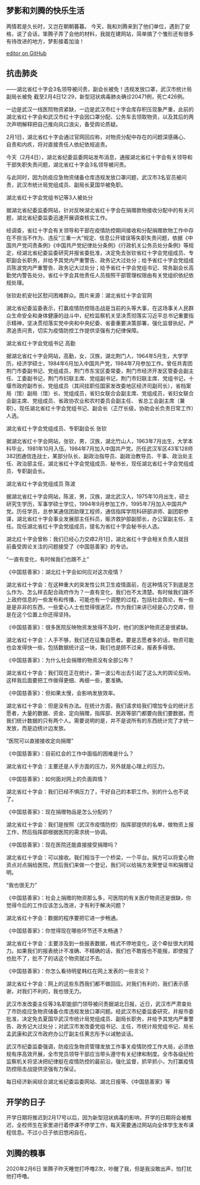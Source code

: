## 梦影和刘腾的快乐生活


两情若是久长时，又岂在朝朝暮暮。
今天，我和刘腾来到了他们单位，遇到了安格，说了会话，笨腾子弄了会他的材料，我就在建网站，简单搞了个雏形还有很多有待改进的地方，梦影接着加油！

[editor on GitHub](https://github.com/dovezhangmy/dovezhangmy.github.io/edit/master/README.md) 
## 抗击肺炎
——湖北省红十字会3名领导被问责，副会长被免！违规发放口罩，武汉市统计局副局长被免
截至2月4日12:29，新型冠状病毒肺炎确诊20471例，死亡426例。

一边是武汉一线医院物资紧缺，一边是武汉市红十字会库存积压现象严重，此前的湖北省红十字会和武汉市红十字会因口罩分配、公务车去领取物资，以及其后的两次声明解释把自己推向风口浪尖，备受舆论质疑。

2月1日，湖北省红十字会通过官网回应称，对物资分配中存在的问题深感痛心、自责和内疚，将对直接责任人依纪依规追责。

今天（2月4日），湖北省纪委监委网站发布消息，通报湖北省红十字会有关领导和干部失职失责问题，湖北省红十字会3名领导被问责。

与此同时，因为防疫应急物资储备仓库违规发放口罩问题，武汉市3名官员被问责，武汉市统计局党组成员、副局长夏国华被免职。

湖北省红十字会党组书记等3人被处分

据湖北省纪委监委网站，针对反映湖北省红十字会在捐赠款物接收分配中的有关问题，湖北省纪委监委迅速开展调查核实工作。

经调查，省红十字会有关领导和干部在疫情防控期间接收和分配捐赠款物工作中存在不担当不作为、违反“三重一大”规定、信息公开错误等失职失责问题，依据《中国共产党问责条例》《中国共产党纪律处分条例》《行政机关公务员处分条例》等规定，经湖北省纪委监委研究并报省委批准，决定免去张钦省红十字会党组成员、专职副会长职务，并给予其党内严重警告、政务记大过处分；给予省红十字会党组成员陈波党内严重警告、政务记大过处分；给予省红十字会党组书记、常务副会长高勤党内警告处分。省红十字会其他责任人员按照干部管理权限由有关党组织依纪依规处理。


张钦赴机安社区慰问困难群众。图片来源：湖北省红十字会官网

湖北省纪委监委表示，打赢疫情防控阻击战是当前的头等大事，在这场事关人民群众生命安全和身体健康的战斗中，纪检监察机关坚决贯彻落实习近平总书记重要指示精神，坚决贯彻落实党中央和中央纪委、省委重要决策部署，强化监督执纪，严肃追责问责，切实为疫情防控工作提供坚强有力纪律保障。


湖北省红十字会党组书记 高勤

据湖北省红十字会网站，高勤，女，汉族，湖北荆门人，1964年5月生，大学学历，经济学硕士，1984年6月加入中国共产党，1984年7月参加工作。曾任共青团荆门市委副书记、党组成员，荆门市东宝区委常委，荆门市经济开发区管委会副主任、工委副书记，荆门市妇联主席、党组副书记，荆门市妇联主席、党组书记，十堰市政府副市长、党组成员（其间挂职任国家发改委地区经济司副司长），省档案局（馆）副局（馆）长、党组成员，省妇女联合会副主席、党组成员，省妇女联合会副主席、党组成员、省政协农业和农村委员会副主任、 省总工会副主席（兼职）。现任湖北省红十字会党组书记、副会长（正厅长级，协助会长负责日常工作）人选。


湖北省红十字会党组成员、专职副会长 张钦

据湖北省红十字会网站，张钦，男，汉族，湖北竹山人，1963年7月出生，大学本科毕业，1981年10月入伍，1984年7月加入中国共产党。历任武汉军区43军128师382团通信连战士，某部分队长、副政治指导员、副政治教导员、干事、政治处主任、政治部主任，湖北省红十字会党组成员、秘书长，现任湖北省红十字会党组成员、专职副会长。


湖北省红十字会党组成员 陈波

据湖北省红十字会网站，陈波，男，汉族，湖北武汉人，1975年10月出生，硕士研究生学历，军事学硕士学位，1994年9月参加工作，1995年7月加入中国共产党。历任学员，总参某通信团助理工程师，通信指挥学院科研部讲师、副团职参谋，湖北省红十字会事业发展部主任科员，赈济救护部副部长，办公室副主任、主任。现任湖北省红十字会党组成员，提名为省红十字会秘书长人选。

湖北红十字会曾称：我们已经心力交瘁2月1日，湖北省红十字会相关负责人就目前备受舆论关注的问题接受了《中国慈善家》的专访。

“一直有变化，有时候我们也跟不上”

《中国慈善家》：湖北红十字会如何应对这次疫情？

湖北省红十字会：在这种重大的突发性公共卫生疫情面前，在这种情况下到底是怎么作为、怎么样去配合政府作为？一直有变化，我们也不太清楚。有时候我们跟不上政府信息的一些发布和传播，可能也有一个调整的过程，包括社会舆论，有一些是是非非的东西，一些爱心人士也觉得很迷茫。作为我们来讲已经是心力交瘁，但是在这个位置上你还得坚持。

《中国慈善家》：很多医院反映物资发放得不及时，他们的医护物资还是很紧缺。

湖北省红十字会：人手不够，我们还在征集自愿者。要是志愿者多的话，物资可能也会发得快一些，包括数据统计这一块，我们也是顾不过来，报表多得很。

《中国慈善家》：为什么社会捐赠的物资没有全部公布？

湖北省红十字会：我们现在正在统计，第一波公布出去引起了这么大的舆论反响，这样我后面要把工作做得更细、再细一些，要准确。

《中国慈善家》：但如果太慢，会影响发放效率。

湖北省红十字会：但是没有办法。在统计方面，我们请求给我们增加专业的统计志愿者，大量的数据、资金、定向捐赠，指挥部、民政等部门都要向我们要数据，而我们统计数据的只有两个人。需要说明的是，并不是说所有的东西统计完了才统一发放，而是边统计边发放。

“医院可以直接接收定向捐赠”

《中国慈善家》：目前红会的工作中面临的困难是什么？

湖北省红十字会：主要还是人手方面的压力，另外就是心理上的压力。

《中国慈善家》：如何面对网上的负面舆情？

湖北省红十字会：我们已经不惧压力了，干好自己的本职工作。别的什么也不说了。

《中国慈善家》：现在捐赠物品是怎么分配的？

湖北省红十字会：我们是按照（武汉市疫情防控）指挥部提供的名单，做物资上报工作，然后指挥部根据医院的需求统一协调。

《中国慈善家》：现在医院还能直接接受捐赠吗？

湖北省红十字会：可以接收。我们相当于一个桥梁，一个平台。捐方可以将爱心物资点对点捐给医院，然后我们来做一个登记，我们可以给捐方发荣誉证书和捐赠证明。

“我也很无力”

《中国慈善家》：社会上捐赠的物资那么多，可医院的有关医疗物资还是很缺，你觉得今后的工作应该怎么改进，才有利于解决问题？

湖北省红十字会：数据的程序要把它进一步畅通。

《中国慈善家》：你觉得现在哪些环节还不太畅通？

湖北省红十字会：主要涉及到一些报表数据，格式不停地变化，这个牵扯很大的精力。如果我们的报表统计不准确、不精确的话，我们也不敢报也不能报，即使报了也批不了，批不了的话这个物资就过不去。

《中国慈善家》：你怎么看待明星韩红在网上发表的一些言论？

湖北省红十字会：网上的这些东西我们都不做回应。对我们有利的，我们表示感谢，对我们不利的，我也很无力。

武汉市发改委主任等3名职能部门领导被问责据湖北日报，近日，武汉市严肃查处了市防疫应急物资储备仓库违规发放口罩问题。经武汉市纪委监委研究，并报市委批准，决定免去夏国华武汉市统计局党组成员、副局长职务，并给予其党内严重警告、政务记大过处分；对武汉市发改委党组书记、主任，市统计局党组书记、局长孟武康和武汉市政府办公厅副主任黄志彤予以诫勉谈话。

武汉市纪委监委强调，防疫应急物资管理发放工作事关疫情防控工作大局，必须依规有序高效开展，全市党员领导干部应当带头遵守有关纪律和制度。全市各级纪检监察机关将坚决把纪律挺在疫情防控的最前沿，强化监督，抓早抓小，为打赢疫情防控阻击战提供坚强有力保证。

每日经济新闻综合湖北省纪委监委网站、湖北日报等、《中国慈善家》等


## 开学的日子
开学日期将推迟到2月17号以后，因为新型冠状病毒的影响，开学的日期将会被推迟，全校师生在家里进行着停课不停学工作，每天需要通过网站向全体学生发布课程信息。不过小日子依旧悠闲自在。


## 刘腾的糗事
2020年2月6日  笨腾子昨天睡觉打呼噜2次，吵醒了我，但是我没敢出声，怕打扰他打呼噜。


